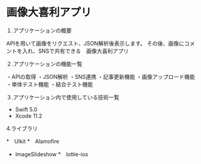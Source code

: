# 画像大喜利アプリ

１.アプリケーションの概要

APIを用いて画像をリクエスト、JSON解析後表示します。
その後、画像にコメントを入れ、SNSで共有できる　画像大喜利アプリ

２.アプリケーションの機能一覧

・APIの取得
・JSON解析
・SNS連携
・記事更新機能
・画像アップロード機能
・単体テスト機能
・結合テスト機能

３.アプリケーション内で使用している技術一覧

* Swift
  5.0
* Xcode
  11.2

4.ライブラリ

*　UIkit
*　Alamofire
* ImageSlideshow
*　lottie-ios
